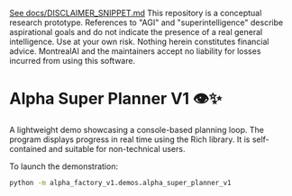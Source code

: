 [See docs/DISCLAIMER_SNIPPET.md](../../../docs/DISCLAIMER_SNIPPET.md)
This repository is a conceptual research prototype. References to "AGI" and "superintelligence" describe aspirational goals and do not indicate the presence of a real general intelligence. Use at your own risk. Nothing herein constitutes financial advice. MontrealAI and the maintainers accept no liability for losses incurred from using this software.

# Alpha Super Planner V1 👁️✨
A lightweight demo showcasing a console-based planning loop. The program displays
progress in real time using the Rich library. It is self-contained and suitable
for non-technical users.

To launch the demonstration:

```bash
python -m alpha_factory_v1.demos.alpha_super_planner_v1
```
